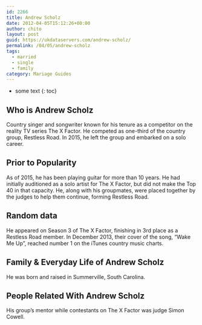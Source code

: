 ```yaml
---
id: 2266
title: Andrew Scholz
date: 2012-04-05T15:12:26+00:00
author: chito
layout: post
guid: https://ukdataservers.com/andrew-scholz/
permalink: /04/05/andrew-scholz  
tags:
  - married
  - single
  - family
category: Mariage Guides
---
```


* some text
{: toc}


## Who is  Andrew Scholz
                  
                  
                  
Country singer and songwriter known for his tenure as a competitor on the reality TV series The X Factor. He competed as one-third of the country group, Restless Road. In 2015, he left the group and embarked on a solo career.
                  
                
                
                
## Prior to Popularity 
                  
                  
                  
As of 2015, he has been playing guitar for more than 10 years. He had initially auditioned as a solo artist for The X Factor, but did not make the Top 40 in that capacity. He, along with his groupmates, were placed together by the judges to help them continue, forming Restless Road.
                  
                
                
                
## Random data 
                  
                  
                  
He appeared on Season 3 of The X Factor, finishing in 3rd place as a Restless Road member. In December 2013, their cover of the song, &#8220;Wake Me Up&#8221;, reached number 1 on the iTunes country music charts.
                  
                
                
                
## Family & Everyday Life of Andrew Scholz
                  
                  
                  
He was born and raised in Summerville, South Carolina.
                  
                
                
                
## People Related With  Andrew Scholz
                  
                  
                  
His group&#8217;s mentor while contestants on The X Factor was judge Simon Cowell.
                  
                
              
            
          
          
          
    
    
  

